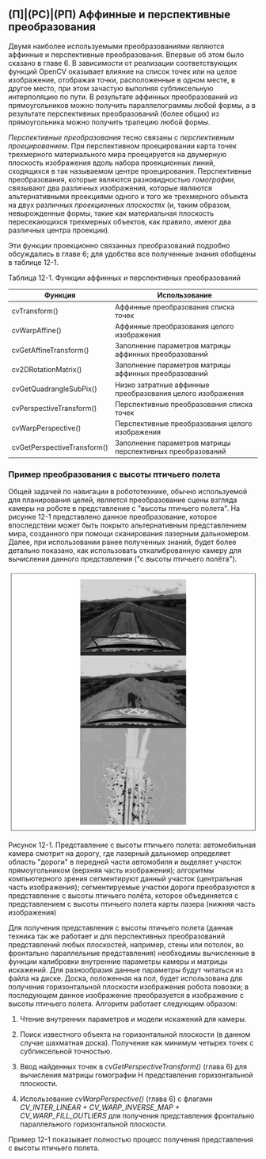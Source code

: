 ## (П]|(РС)|(РП) Аффинные и перспективные преобразования

Двумя наиболее используемыми преобразованиями являются аффинные и перспективные преобразования. Впервые об этом было сказано в главе 6. В зависимости от реализации соответствующих функций OpenCV оказывает влияние на список точек или на целое изображение, отображая точки, расположенные в одном месте, в другое место, при этом зачастую выполняя субпиксельную интерполяцию по пути. В результате аффинных преобразований из прямоугольников можно получить параллелограммы любой формы, а в результате перспективных преобразований (более общих) из прямоугольника можно получить трапецию любой формы.

*Перспективные преобразования* тесно связаны с *перспективным проецированием*. При перспективном проецировании карта точек трехмерного материального мира проецируется на двумерную плоскость изображения вдоль набора проекционных линий, сходящихся в так называемом центре проецирования. Перспективные преобразования, которые являются разновидностью *гомографии*, связывают два различных изображения, которые являются альтернативными проекциями одного и того же трехмерного объекта на двух различных *проекционных плоскостях* (и, таким образом, невырожденные формы, такие как материальная плоскость пересекающихся трехмерных объектов, как правило, имеют два различных центра проекции).

Эти функции проекционно связанных преобразований подробно обсуждались в главе 6; для удобства все полученные знания обобщены в таблице 12-1.

Таблица 12-1. Функции аффинных и перспективных преобразований

| Функция | Использование |
| -- | -- |
| cvTransform() | Аффинные преобразования списка точек |
| cvWarpAffine() | Аффинные преобразования целого изображения |
| cvGetAffineTransform() | Заполнение параметров матрицы аффинных преобразований |
| cv2DRotationMatrix() | Заполнение параметров матрицы аффинных преобразований |
| cvGetQuadrangleSubPix() | Низко затратные аффинные преобразования целого изображения |
| cvPerspectiveTransform() | Перспективные преобразования списка точек |
| cvWarpPerspective() | Перспективные преобразования целого изображения |
| cvGetPerspectiveTransform() | Заполнение параметров матрицы перспективных преобразований |

### Пример преобразования с высоты птичьего полета

Общей задачей по навигации в робототехнике, обычно используемой для планирования целей, является преобразование сцены взгляда камеры на роботе в представление с "высоты птичьего полета". На рисунке 12-1 представлено данное преобразование, которое впоследствии может быть покрыто альтернативным представлением мира, созданного при помощи сканирования лазерным дальномером. Далее, при использовании ранее полученных знаний, будет более детально показано, как использовать откалиброванную камеру для вычисления данного представления ("с высоты птичьего полёта").

![Рисунок 12-1 не найден](Images/Pic_12_1.jpg)

Рисунок 12-1. Представление с высоты птичьего полета: автомобильная камера смотрит на дорогу, где лазерный дальномер определяет область "дороги" в передней части автомобиля и выделяет участок прямоугольником (верхняя часть изображения); алгоритмы компьютерного зрения сегментируют данный участок (центральная часть изображения); сегментируемые участки дороги преобразуются в представление с высоты птичьего полёта, которое объединяется с представлением с высоты птичьего полета карты лазера (нижняя часть изображения)

Для получения представления с высоты птичьего полета (данная техника так же работает и для перспективных преобразований представлений любых плоскостей, например, стены или потолок, во фронтально параллельные представления) необходимы вычисленные в функции калибровки внутренние параметры камеры и матрицы искажений. Для разнообразия данные параметры будут читаться из файла на диске. Доска, положенная на пол, будет использована для получения горизонтальной плоскости изображения робота повозки; в последующем данное изображение преобразуется в изображение с высоты птичьего полета. Алгоритм работает следующим образом:

1. Чтение внутренних параметров и модели искажений для камеры.

2. Поиск известного объекта на горизонтальной плоскости (в данном случае шахматная доска). Получение как минимум четырех точек с субпиксельной точностью.

3. Ввод найденных точек в *cvGetPerspectiveTransform()* (глава 6) для вычисления матрицы гомографии H представления горизонтальной плоскости.

4. Использование *cvWarpPerspective()* (глава 6) с флагами *CV_INTER_LINEAR + CV_WARP_INVERSE_MAP + CV_WARP_FILL_OUTLIERS* для получения представления фронтально параллельного горизонтальной плоскости.

Пример 12-1 показывает полностью процесс получения представления с высоты птичьего полета.


